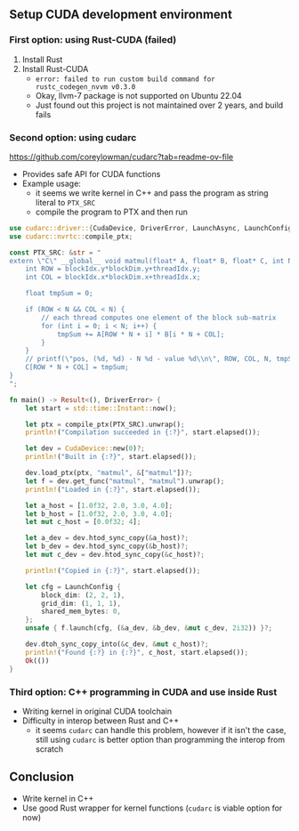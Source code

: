 ## Setup CUDA development environment

### First option: using Rust-CUDA (failed)

1. Install Rust
2. Install Rust-CUDA
    - `error: failed to run custom build command for rustc_codegen_nvvm v0.3.0`
    - Okay, llvm-7 package is not supported on Ubuntu 22.04
    - Just found out this project is not maintained over 2 years, and build fails

### Second option: using cudarc

https://github.com/coreylowman/cudarc?tab=readme-ov-file
- Provides safe API for CUDA functions
- Example usage:
    - it seems we write kernel in C++ and pass the program as string literal to `PTX_SRC`
    - compile the program to PTX and then run
```rust
use cudarc::driver::{CudaDevice, DriverError, LaunchAsync, LaunchConfig};
use cudarc::nvrtc::compile_ptx;

const PTX_SRC: &str = "
extern \"C\" __global__ void matmul(float* A, float* B, float* C, int N) {
    int ROW = blockIdx.y*blockDim.y+threadIdx.y;
    int COL = blockIdx.x*blockDim.x+threadIdx.x;

    float tmpSum = 0;

    if (ROW < N && COL < N) {
        // each thread computes one element of the block sub-matrix
        for (int i = 0; i < N; i++) {
            tmpSum += A[ROW * N + i] * B[i * N + COL];
        }
    }
    // printf(\"pos, (%d, %d) - N %d - value %d\\n\", ROW, COL, N, tmpSum);
    C[ROW * N + COL] = tmpSum;
}
";

fn main() -> Result<(), DriverError> {
    let start = std::time::Instant::now();

    let ptx = compile_ptx(PTX_SRC).unwrap();
    println!("Compilation succeeded in {:?}", start.elapsed());

    let dev = CudaDevice::new(0)?;
    println!("Built in {:?}", start.elapsed());

    dev.load_ptx(ptx, "matmul", &["matmul"])?;
    let f = dev.get_func("matmul", "matmul").unwrap();
    println!("Loaded in {:?}", start.elapsed());

    let a_host = [1.0f32, 2.0, 3.0, 4.0];
    let b_host = [1.0f32, 2.0, 3.0, 4.0];
    let mut c_host = [0.0f32; 4];

    let a_dev = dev.htod_sync_copy(&a_host)?;
    let b_dev = dev.htod_sync_copy(&b_host)?;
    let mut c_dev = dev.htod_sync_copy(&c_host)?;

    println!("Copied in {:?}", start.elapsed());

    let cfg = LaunchConfig {
        block_dim: (2, 2, 1),
        grid_dim: (1, 1, 1),
        shared_mem_bytes: 0,
    };
    unsafe { f.launch(cfg, (&a_dev, &b_dev, &mut c_dev, 2i32)) }?;

    dev.dtoh_sync_copy_into(&c_dev, &mut c_host)?;
    println!("Found {:?} in {:?}", c_host, start.elapsed());
    Ok(())
}
```

### Third option: C++ programming in CUDA and use inside Rust

- Writing kernel in original CUDA toolchain
- Difficulty in interop between Rust and C++
    - it seems `cudarc` can handle this problem, however if it isn't the case, still using `cudarc` is better option than programming the interop from scratch

## Conclusion

- Write kernel in C++
- Use good Rust wrapper for kernel functions (`cudarc` is viable option for now)
